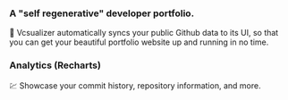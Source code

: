 ### A "self regenerative" developer portfolio.

🎇 Vcsualizer automatically syncs your public Github data to its UI, so that you can get your beautiful portfolio website up and running in no time.

### Analytics (Recharts)

💹 Showcase your commit history, repository information, and more.
